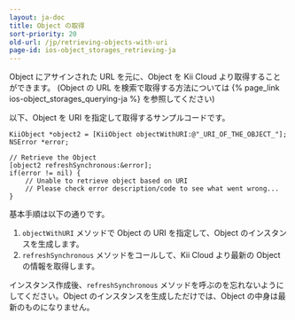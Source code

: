 ```yaml
---
layout: ja-doc
title: Object の取得
sort-priority: 20
old-url: /jp/retrieving-objects-with-uri
page-id: ios-object_storages_retrieving-ja
---
```

Object にアサインされた URL を元に、Object を Kii Cloud より取得することができます。
(Object の URL を検索で取得する方法については {% page_link ios-object_storages_querying-ja %} を参照してください)

以下、Object を URI を指定して取得するサンプルコードです。

```objc
KiiObject *object2 = [KiiObject objectWithURI:@"_URI_OF_THE_OBJECT_"];
NSError *error;

// Retrieve the Object
[object2 refreshSynchronous:&error];
if(error != nil) {
    // Unable to retrieve object based on URI
    // Please check error description/code to see what went wrong...
}
```

基本手順は以下の通りです。

1. `objectWithURI` メソッドで Object の URI を指定して、Object のインスタンスを生成します。
1. `refreshSynchronous` メソッドをコールして、Kii Cloud より最新の Object の情報を取得します。

インスタンス作成後、`refreshSynchronous` メソッドを呼ぶのを忘れないようにしてください。Object のインスタンスを生成しただけでは、Object の中身は最新のものになりません。

